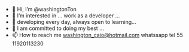 - 👋 Hi, I’m @washingtonTon
- 👀 I’m interested in ... work as a developer ...
- 🌱 developing every day, always open to learning...
- 💞️ I am committed to doing my best ...
- 📫 How to reach me washington_caio@hotmail.com whatssapp tel 55 11920113230

<!---
washingtonTon/washingtonTon is a ✨ special ✨ repository because its `README.md` (this file) appears on your GitHub profile.
You can click the Preview link to take a look at your changes.
--->
